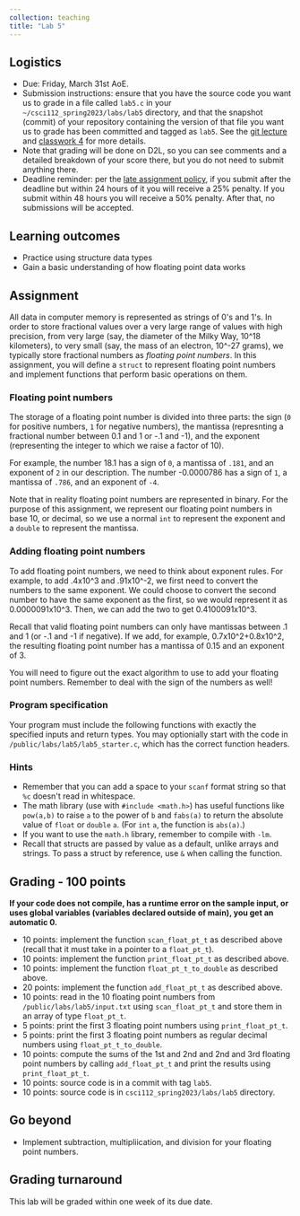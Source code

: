 ```yaml
---
collection: teaching
title: "Lab 5"
---
```


## Logistics
* Due: Friday, March 31st AoE.
* Submission instructions: ensure that you have the source code you want us to
	grade in a file called `lab5.c` in your `~/csci112_spring2023/labs/lab5`
	directory, and that the snapshot (commit) of your repository containing the version of that file you want us to grade has been committed and
	tagged as `lab5`. See the [git lecture](https://lgw2.github.io/teaching/csci112-spring-2023/lectures/lecture2) and [classwork 4](https://lgw2.github.io/teaching/csci112-spring-2023/classwork/classwork4) for more
	details.
* Note that grading will be done on D2L, so you can see comments and a
	 detailed breakdown of your score there, but you do not need to submit
	anything there.
* Deadline reminder: per the [late assignment policy](https://lgw2.github.io/teaching/csci112-spring-2023/syllabus/#late-assignment-policies), if you submit after the deadline but within 24 hours of it you will receive a 25% penalty. If you submit within 48 hours you will receive a 50% penalty. After that, no submissions will be accepted.

## Learning outcomes
* Practice using structure data types
* Gain a basic understanding of how floating point data works

## Assignment

All data in computer memory is represented as strings of 0's and 1's. In order
to store fractional values over a very large range of values with high precision, from very large (say, the diameter of the Milky Way, 10^18 kilometers),
to very small (say, the mass of an electron, 10^-27 grams), we
typically store fractional numbers as *floating point numbers*. In this
assignment, you will define a `struct` to represent floating point
numbers and implement functions that perform basic operations on them.

### Floating point numbers

The storage of a floating point number is divided into three parts: the sign (`0` for
positive numbers, `1` for negative numbers), the mantissa (represnting a
fractional number between 0.1 and 1 or -.1 and -1), and the exponent (representing the
integer to which we raise a factor of 10).

For example, the number 18.1 has a sign of `0`, a mantissa of `.181`, and an
exponent of `2` in our description. The number -0.0000786 has a sign of `1`, a
mantissa of `.786`, and an exponent of `-4`.

Note that in reality floating point numbers are represented in binary. For the
purpose of this assignment, we represent our floating point numbers in base 10,
or decimal, so we use a normal `int` to represent the exponent and a `double`
to represent the mantissa.

### Adding floating point numbers

To add floating point numbers, we need to think about exponent rules. For
example, to add .4x10^3 and .91x10^-2, we first need to convert the numbers to the
same exponent. We could choose to convert the second number to have the same
exponent as the first, so we would represent it as 0.0000091x10^3. Then, we can
add the two to get 0.4100091x10^3.

Recall that valid floating point numbers can only have mantissas between .1 and 1 (or -.1 and -1 if negative).
If we add,
for example, 0.7x10^2+0.8x10^2, the resulting floating point number has a
mantissa of 0.15 and an exponent of 3.

You will need to figure out the exact algorithm to use to add your floating
point numbers.
Remember to deal with the sign of the numbers as well!

### Program specification

Your program must include the following functions with exactly the specified
inputs and return types. You may optionially start with the code in
`/public/labs/lab5/lab5_starter.c`, which has the correct function headers.

### Hints

* Remember that you can add a space to your `scanf` format string so that `%c`
	doesn't read in whitespace.
* The math library (use with `#include <math.h>`) has useful functions like
	`pow(a,b)` to raise `a` to the power of `b` and `fabs(a)` to return the
	absolute value of `float` or `double` `a`. (For `int` `a`, the function is
	`abs(a)`.)
* If you want to use the `math.h` library, remember to compile with `-lm`.
* Recall that structs are passed by value as a default, unlike arrays and
	strings. To pass a struct by reference, use `&` when calling the function.

## Grading - 100 points
**If your code does not compile, has a runtime error on the sample input,
or uses global variables (variables declared outside of main), you get an
automatic 0.**
* 10 points: implement the function `scan_float_pt_t` as described above
	(recall that it must take in a pointer to a `float_pt_t`).
* 10 points: implement the function `print_float_pt_t` as described above.
* 10 points: implement the function `float_pt_t_to_double` as described above.
* 20 points: implement the function `add_float_pt_t` as described above.
* 10 points: read in the 10 floating point numbers from `/public/labs/lab5/input.txt` using `scan_float_pt_t`
	and store them in an array of type `float_pt_t`.
* 5 points: print the first 3 floating point numbers using `print_float_pt_t`.
* 5 points: print the first 3 floating point numbers as regular decimal
	numbers  using
	`float_pt_t_to_double`.
* 10 points: compute the sums of the 1st and 2nd and 2nd and 3rd floating point numbers by calling `add_float_pt_t` and print the results using `print_float_pt_t`.
* 10 points: source code is in a commit with tag `lab5`.
* 10 points: source code is in `csci112_spring2023/labs/lab5` directory.

## Go beyond
* Implement subtraction, multipliication, and division for your floating point
	numbers.

## Grading turnaround
This lab will be graded within one week of its due date.
